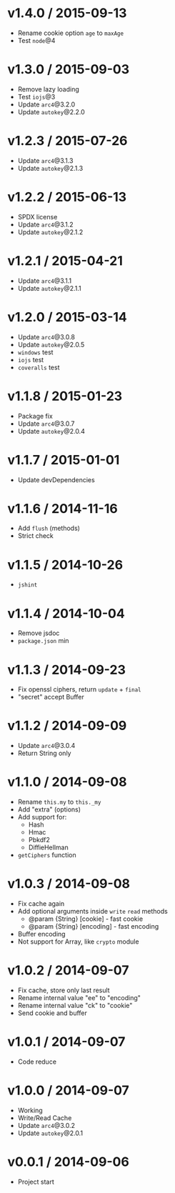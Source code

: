 v1.4.0 / 2015-09-13
==================

  * Rename cookie option `age` to `maxAge`
  * Test `node`@4

v1.3.0 / 2015-09-03
==================

  * Remove lazy loading
  * Test `iojs`@3
  * Update `arc4`@3.2.0
  * Update `autokey`@2.2.0

v1.2.3 / 2015-07-26
==================

  * Update `arc4`@3.1.3
  * Update `autokey`@2.1.3

v1.2.2 / 2015-06-13
==================

  * SPDX license
  * Update `arc4`@3.1.2
  * Update `autokey`@2.1.2

v1.2.1 / 2015-04-21
==================

  * Update `arc4`@3.1.1
  * Update `autokey`@2.1.1

v1.2.0 / 2015-03-14
==================

  * Update `arc4`@3.0.8
  * Update `autokey`@2.0.5
  * `windows` test
  * `iojs` test
  * `coveralls` test

v1.1.8 / 2015-01-23
==================

  * Package fix
  * Update `arc4`@3.0.7
  * Update `autokey`@2.0.4

v1.1.7 / 2015-01-01
==================

  * Update devDependencies

v1.1.6 / 2014-11-16
==================

  * Add `flush` (methods)
  * Strict check

v1.1.5 / 2014-10-26
==================

  * `jshint`

v1.1.4 / 2014-10-04
==================

  * Remove jsdoc
  * `package.json` min

v1.1.3 / 2014-09-23
==================

  * Fix openssl ciphers, return `update` + `final`
  * "secret" accept Buffer

v1.1.2 / 2014-09-09
==================

  * Update `arc4`@3.0.4
  * Return String only

v1.1.0 / 2014-09-08
==================

  * Rename `this.my` to `this._my`
  * Add "extra" (options)
  * Add support for:
    * Hash
    * Hmac
    * Pbkdf2
    * DiffieHellman
  * `getCiphers` function

v1.0.3 / 2014-09-08
==================

  * Fix cache again
  * Add optional arguments inside `write` `read` methods
    * @param {String} [cookie] - fast cookie
    * @param {String} [encoding] - fast encoding
  * Buffer encoding
  * Not support for Array, like `crypto` module

v1.0.2 / 2014-09-07
==================

  * Fix cache, store only last result
  * Rename internal value "ee" to "encoding"
  * Rename internal value "ck" to "cookie"
  * Send cookie and buffer

v1.0.1 / 2014-09-07
==================

  * Code reduce

v1.0.0 / 2014-09-07
==================

  * Working
  * Write/Read Cache
  * Update `arc4`@3.0.2
  * Update `autokey`@2.0.1

v0.0.1 / 2014-09-06
==================

  * Project start
